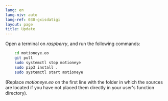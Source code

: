 ```yaml
---
lang: en
lang-niv: auto
lang-ref: 030-gxisdatigi
layout: page
title: Update
---
```


Open a terminal on _raspberry_, and run the following commands: 

```bash
    cd motioneye.eo
    git pull
    sudo systemctl stop motioneye
    sudo pip3 install .
    sudo systemctl start motioneye
```
(Replace _motioneye.eo_ on the first line with the folder in which the sources are located if you have not placed them directly in your user's function directory).
